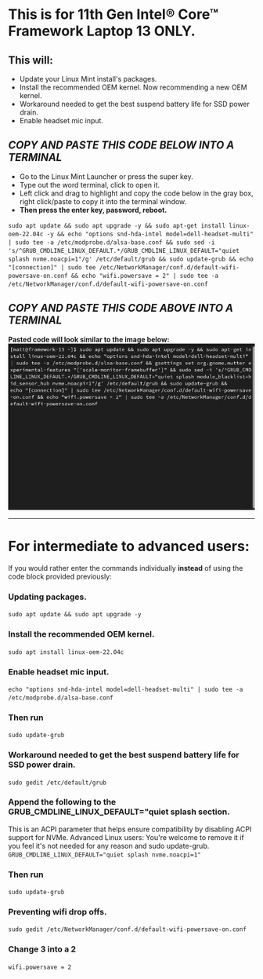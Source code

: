 # This is for 11th Gen Intel® Core™ Framework Laptop 13 ONLY.


## This will:

- Update your Linux Mint install's packages.
- Install the recommended OEM kernel. Now recommending a new OEM kernel.
- Workaround needed to get the best suspend battery life for SSD power drain.
- Enable headset mic input.

##  *****COPY AND PASTE THIS CODE BELOW INTO A TERMINAL*****


- Go to the Linux Mint Launcher or press the super key.
- Type out the word terminal, click to open it.
- Left click and drag to highlight and copy the code below in the gray box, right click/paste to copy it into the terminal window.
- **Then press the enter key, password, reboot.**


``
sudo apt update && sudo apt upgrade -y && sudo apt-get install linux-oem-22.04c -y && echo "options snd-hda-intel model=dell-headset-multi" | sudo tee -a /etc/modprobe.d/alsa-base.conf && sudo sed -i 's/^GRUB_CMDLINE_LINUX_DEFAULT.*/GRUB_CMDLINE_LINUX_DEFAULT="quiet splash nvme.noacpi=1"/g' /etc/default/grub && sudo update-grub && echo "[connection]" | sudo tee /etc/NetworkManager/conf.d/default-wifi-powersave-on.conf && echo "wifi.powersave = 2" | sudo tee -a /etc/NetworkManager/conf.d/default-wifi-powersave-on.conf
``

## *****COPY AND PASTE THIS CODE ABOVE INTO A TERMINAL*****


**Pasted code will look similar to the image below:**
![Example of what pasted code will look like](https://raw.githubusercontent.com/FrameworkComputer/linux-docs/main/paste-code.png)


-----

# For intermediate to advanced users: 

If you would rather enter the commands individually **instead** of using the code block provided previously:


### Updating packages.
``sudo apt update && sudo apt upgrade -y``

### Install the recommended OEM kernel.
``sudo apt install linux-oem-22.04c``

### Enable headset mic input.
``echo "options snd-hda-intel model=dell-headset-multi" | sudo tee -a /etc/modprobe.d/alsa-base.conf``

### Then run
``sudo update-grub``

### Workaround needed to get the best suspend battery life for SSD power drain.
``sudo gedit /etc/default/grub``

### Append the following to the GRUB_CMDLINE_LINUX_DEFAULT="quiet splash section.
This is an ACPI parameter that helps ensure compatibility by disabling ACPI support for NVMe.
Advanced Linux users: You're welcome to remove it if you feel it's not needed for any reason and sudo update-grub.
``
GRUB_CMDLINE_LINUX_DEFAULT="quiet splash nvme.noacpi=1"
``

### Then run
``sudo update-grub``

### Preventing wifi drop offs.
``sudo gedit /etc/NetworkManager/conf.d/default-wifi-powersave-on.conf``

### Change 3 into a 2
``wifi.powersave = 2``
